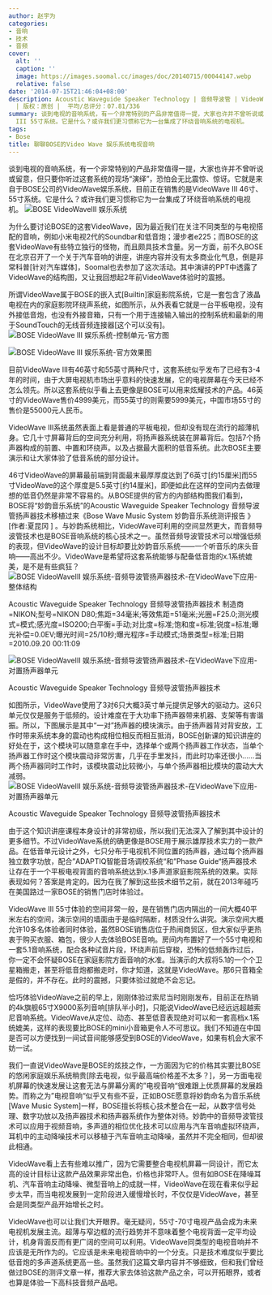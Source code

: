 ```yaml
---
author: 赵宇为
categories:
- 音响
- 技术
- 音频
cover:
  alt: ''
  caption: ''
  image: https://images.soomal.cc/images/doc/20140715/00044147.webp
  relative: false
date: '2014-07-15T21:46:04+08:00'
description: Acoustic Waveguide Speaker Technology | 音频导波管 | VideoWave | 源自：www.soomal.com
  | 版权：原创 |  平均/总评分：07.81/336
summary: 谈到电视的音响系统，有一个非常特别的产品非常值得一提，大家也许并不曾听说或留意，但只要你听过这套系统的现场“演绎”，恐怕会无比震惊、惊讶。它就是来自于BOSE公司的VideoWave娱乐系统，目前正在销售的是VideoWave
  III 55寸系统。它是什么？或许我们更习惯称它为一台集成了环绕音响系统的电视机。
tags:
- Bose
title: 聊聊BOSE的Video Wave 娱乐系统电视音响
---
```


谈到电视的音响系统，有一个非常特别的产品非常值得一提，大家也许并不曾听说或留意，但只要你听过这套系统的现场“演绎”，恐怕会无比震惊、惊讶。它就是来自于BOSE公司的VideoWave娱乐系统，目前正在销售的是VideoWave III 46寸、55寸系统。它是什么？或许我们更习惯称它为一台集成了环绕音响系统的电视机。
![BOSE VideoWaveIII 娱乐系统](https://images.soomal.cc/images/doc/20140715/00044145.webp)




为什么要讨论BOSE的这套VideoWave，因为最近我们在关注不同类型的与电视搭配的音响，例如小米电视2代的Soundbar和低音炮；漫步者e225；而BOSE的这套VideoWave有些特立独行的怪物，而且颇具技术含量。另一方面，前不久BOSE在北京召开了一个关于汽车音响的讲座，讲座内容并没有太多商业化气息，倒是非常科普[针对汽车媒体]，Soomal也去参加了这次活动。其中演讲的PPT中透露了VideoWave的结构图，又让我回想起2年前VideoWave体验时的震撼。

所谓VideoWave属于BOSE的嵌入式[Builtin]家庭影院系统，它是一套包含了液晶电视在内的家庭影院环绕声系统，如图所示，从外表看它就是一台平板电视，没有外接低音炮，也没有外接音箱，只有一个用于连接输入输出的控制系统和最新的用于SoundTouch的无线音频连接器[这个可以没有]。
![BOSE VideoWave III 娱乐系统-控制单元-官方图](https://images.soomal.cc/images/doc/20140715/00044159.webp)




![BOSE VideoWave III 娱乐系统-官方效果图](https://images.soomal.cc/images/doc/20140715/00044158.webp)




目前VideoWave III有46英寸和55英寸两种尺寸，这套系统似乎发布了已经有3-4年的时间，由于大屏电视机市场出乎意料的快速发展，它的电视屏幕在今天已经不怎么领先。所以这套系统似乎看上去更像是BOSE可以用来炫耀技术的产品。46英寸的VideoWave售价4999美元，而55英寸的则需要5999美元，中国市场55寸的售价是55000元人民币。

 VideoWave III系统虽然表面上看是普通的平板电视，但却没有现在流行的超薄机身。它几十寸屏幕背后的空间充分利用，将扬声器系统装在屏幕背后。包括7个扬声器构成的前置、中置和环绕声。以及占据最大面积的低音系统。此次BOSE主要演示和让大家体验了低音系统的部分设计。

 46寸VideoWave的屏幕最前端到背面最末最厚厚度达到了6英寸[约15厘米]而55寸VideoWave的这个厚度是5.5英寸[约14厘米]，即便如此在这样的空间内去做理想的低音仍然是非常不容易的。从BOSE提供的官方的内部结构图我们看到，BOSE将“妙韵音乐系统”的Acoustic Waveguide Speaker Technology 音频导波管扬声器技术移植过来《Bose Wave Music System 妙韵音乐系统测评报告 》[作者:夏昆冈 ]
。与妙韵系统相比，VideoWave可利用的空间显然更大，而音频导波管技术也是BOSE音响系统的核心技术之一。虽然音频导波管技术可以增强低频的表现，但VideoWave的设计目标却要比妙韵音乐系统――一个听音乐的床头音响――高出不少。VideoWave是希望将这套系统能够与配备低音炮的x.1系统媲美，是不是有些疯狂？
![BOSE VideoWaveIII 娱乐系统-音频导波管扬声器技术-在VideoWave下应用-整体结构](https://images.soomal.cc/images/doc/20140715/00044147_01.webp)

Acoustic Waveguide Speaker Technology 音频导波管扬声器技术 制造商=NIKON;型号=NIKON D80;焦距=34毫米;等效焦距=51毫米;光圈=F25.0;测光模式=模式;感光度=ISO200;白平衡=手动;对比度=标准;饱和度=标准;锐度=标准;曝光补偿=0.0EV;曝光时间=25/10秒;曝光程序=手动模式;场景类型=标准;日期=2010.09.20 00:11:09


![BOSE VideoWaveIII 娱乐系统-音频导波管扬声器技术-在VideoWave下应用-对置扬声器单元](https://images.soomal.cc/images/doc/20140715/00044148_01.webp)

Acoustic Waveguide Speaker Technology 音频导波管扬声器技术


如图所示，VideoWave使用了3对6只大概3英寸单元提供足够大的驱动力。这6只单元仅仅是服务于低频的。设计难度在于大功率下扬声器带来机器、支架等有害谐振。所以，下图展示是其中“一对”扬声器的模块演示。由于扬声器背对背安放，工作时带来系统本身的震动也构成相位相反而相互抵消，BOSE创新课的知识讲座的好处在于，这个模块可以随意拿在手中，选择单个或两个扬声器工作状态，当单个扬声器工作时这个模块震动非常厉害，几乎在手里发抖，而此时功率还很小……当两个扬声器同时工作时，该模块震动比较微小，与单个扬声器相比模块的震动大大减弱。
![BOSE VideoWaveIII 娱乐系统-音频导波管扬声器技术-在VideoWave下应用-对置扬声器单元](https://images.soomal.cc/images/doc/20140715/00044146.webp)

Acoustic Waveguide Speaker Technology 音频导波管扬声器技术


由于这个知识讲座课程本身设计的非常初级，所以我们无法深入了解到其中设计的更多细节。不过VideoWave系统的确更像是BOSE用于展示雄厚技术实力的一款产品。在低音单元设计之外，七只分布于电视机不同位置的扬声器，通过每个扬声器独立数字功放，配合”ADAPTIQ智能音场调校系统“和”Phase Guide“扬声器技术让存在于一个平板电视背面的音响系统达到x.1多声道家庭影院系统的效果。实际表现如何？答案是肯定的。因为在我了解到这些技术细节之前，就在2013年碰巧在美国路过一家BOSE的销售门店时体验过。

 VideoWave III 55寸体验的空间非常一般，是在销售门店内隔出的一间大概40平米左右的空间，演示空间的墙面由于是临时隔断，材质没什么讲究。演示空间大概允许10多名体验者同时体验，虽然BOSE销售店位于热闹商贸区，但大家似乎更热衷于购买衣服、箱包，很少人去体验BOSE音响。房间内布置好了一个55寸电视和一套5.1音响系统，配合各种试音片段，环绕声前后穿梭，恐怖的低频轰炸过后，你一定不会怀疑BOSE在家庭影院方面音响的水准。当演示的大叔将5.1的一个个卫星箱搬走，甚至将低音炮都搬走时，你才知道，这就是VideoWave。那6只音箱全是假的，并不存在。此时的震撼，只要体验过就绝不会忘记。

恰巧体验VideoWave之前的早上，刚刚体验过索尼当时刚刚发布，目前正在热销的4k旗舰65寸X9000系列音响[排队半小时]，只能说VideoWave已经远远超越索尼音响系统。VideoWave从定位、动态、甚至低音表现绝对可以和一套高档x.1系统媲美，这样的表现要比BOSE的mini小音箱更令人不可思议。我们不知道在中国是否可以方便找到一间试音间能够感受到BOSE的VideoWave，如果有机会大家不妨一试。

我们一直说VideoWave是BOSE的炫技之作，一方面因为它的价格其实要比BOSE的悠闲家庭娱乐系统稍贵[除去电视，似乎最高端价格差不太多？]，另一方面电视机屏幕的快速发展让这套无法与屏幕分离的”电视音响“很难跟上优质屏幕的发展趋势。而称之为”电视音响“似乎又有些不妥，正如BOSE愿意将妙韵命名为音乐系统[Wave Music System]一样，BOSE擅长将核心技术整合在一起，从数字信号处理、数字功放以及扬声器技术和扬声器系统作为整体对待。妙韵中的音频导波管技术可以应用于视频音响，多声道的相位优化技术可以应用与汽车音响虚拟环绕声，耳机中的主动降噪技术可以移植于汽车音响主动降噪，虽然并不完全相同，但却彼此相通。

 VideoWave看上去有些难以推广，因为它需要整合电视机屏幕一同设计，而它太高的设计目标让这款产品效果非常出色，价格也非常吓人。但有如BOSE在降噪耳机、汽车音响主动降噪、微型音响上的成就一样，VideoWave在现在看来似乎起步太早，而当电视发展到一定阶段进入缓慢增长时，不仅仅是VideoWave，甚至会是同类型产品开始增长之时。

 VideoWave也可以让我们大开眼界。毫无疑问，55寸-70寸电视产品会成为未来电视机发展主流。超薄与窄边框的流行趋势并不意味着整个电视背面一定平均设计，机身背面反而有更广阔的空间可以利用。VideoWave同类型的电视音响并不应该是无所作为的。它应该是未来电视音响中的一个分支。只是技术难度似乎要比低音炮的多声道系统更高一些。虽然我们这篇文章内容并不够细致，但和我们曾经做过BOSE的测评文章一样，推荐大家去体验这款产品之余，可以开拓眼界，或者也算是体验一下高科技音频产品吧。